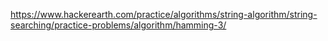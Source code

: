 https://www.hackerearth.com/practice/algorithms/string-algorithm/string-searching/practice-problems/algorithm/hamming-3/
